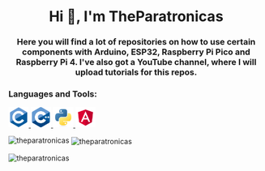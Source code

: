 <h1 align="center">Hi 👋, I'm TheParatronicas</h1>
<h3 align="center">Here you will find a lot of repositories on how to use certain components with Arduino, ESP32, Raspberry Pi Pico and Raspberry Pi 4. I've also got a YouTube channel, where I will upload tutorials for this repos.</h3>

<h3 align="left">Languages and Tools:</h3>
<p align="left"> 
  <a href="https://www.cprogramming.com/" target="_blank" rel="noreferrer"> <img src="https://raw.githubusercontent.com/devicons/devicon/master/icons/c/c-original.svg" alt="c" width="40" height="40"/> </a>
  <a href="https://www.w3schools.com/cpp/" target="_blank" rel="noreferrer"> <img src="https://raw.githubusercontent.com/devicons/devicon/master/icons/cplusplus/cplusplus-original.svg" alt="cplusplus" width="40" height="40"/> </a> 
  <a href="https://www.python.org" target="_blank" rel="noreferrer"> <img src="https://raw.githubusercontent.com/devicons/devicon/master/icons/python/python-original.svg" alt="python" width="40" height="40"/> </a>
  <a href="https://www.angular.com" target="_blank" rel="noreferrer"> <img src="https://raw.githubusercontent.com/devicons/devicon/master/icons/angular/angular-original.svg" alt="python" width="40" height="40"/></a>
</p>

<p><img align="left" src="https://github-readme-stats.vercel.app/api/top-langs?username=theparatronicas&show_icons=true&locale=en&layout=compact" alt="theparatronicas" /></p>

<p>&nbsp;<img align="center" src="https://github-readme-stats.vercel.app/api?username=theparatronicas&show_icons=true&locale=en" alt="theparatronicas" /></p>

<p><img align="center" src="https://github-readme-streak-stats.herokuapp.com/?user=theparatronicas&" alt="theparatronicas" /></p>

